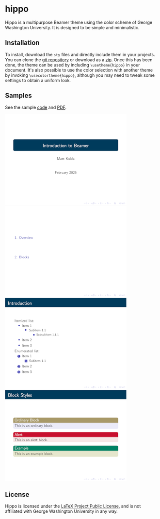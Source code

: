# hippo
Hippo is a multipurpose Beamer theme using the color scheme of George
Washington University. It is designed to be simple and minimalistic.

## Installation
To install, download the `sty` files and directly
include them in your projects.  You can clone the [git
repository](https://github.com/matt-kukla/hippo) or download as a
[zip](https://github.com/matt-kukla/hippo/archive/refs/heads/main.zip).
Once this has been done, the theme can be used by including 
`\usetheme{hippo}` in your document.  It's also possible to use the
color selection with another theme by invoking `\usecolortheme{hippo}`, although
you may need to tweak some settings to obtain a uniform look.

## Samples
See the sample [code](sample.tex) and [PDF](samples/sample.pdf).

![Title page](samples/1.png)
![Table of contents](samples/2.png)
![Bulleted and enumerated lists](samples/3.png)
![Ordinary, Alert, and Example blocks](samples/4.png)

## License
Hippo is licensed under the [LaTeX Project Public
License](https://www.latex-project.org/lppl/lppl-1-3c.txt),
and is not affiliated with George Washington University in any way.

